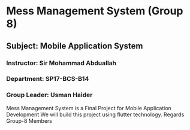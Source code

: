 # Mess Management System (Group 8)
## Subject: Mobile Application System
### Instructor: Sir Mohammad Abduallah
### Department: SP17-BCS-B14
### Group Leader: Usman Haider
Mess Management System is a Final Project for Mobile Application Development
We will build this project using flutter technology.
Regards
Group-8 Members
